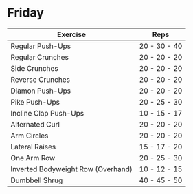 # Friday

| Exercise				            		| Reps          |
|---------------------------------------------------------------|-------------------|
| Regular Push-Ups    				| 20 - 30 - 40 |
| Regular Crunches			          	| 20 - 20 - 20 |
| Side Crunches          				| 20 - 20 - 20 |
| Reverse Crunches			 		| 20 - 20 - 20 |
| Diamon Push-Ups 					| 20 - 20 - 20 |
| Pike Push-Ups 					| 20 - 25 - 30 |
| Incline Clap Push-Ups 				| 10 - 15 - 17 |
| Alternated Curl					| 20 - 20 - 20 |
| Arm Circles	 					| 20 - 20 - 20 |
| Lateral Raises 					| 15 - 17 - 20 |
| One Arm Row				 		| 20 - 25 - 30 |
| Inverted Bodyweight Row (Overhand)  	| 10 - 12 - 15 |
| Dumbbell Shrug					| 40 - 45 - 50 |